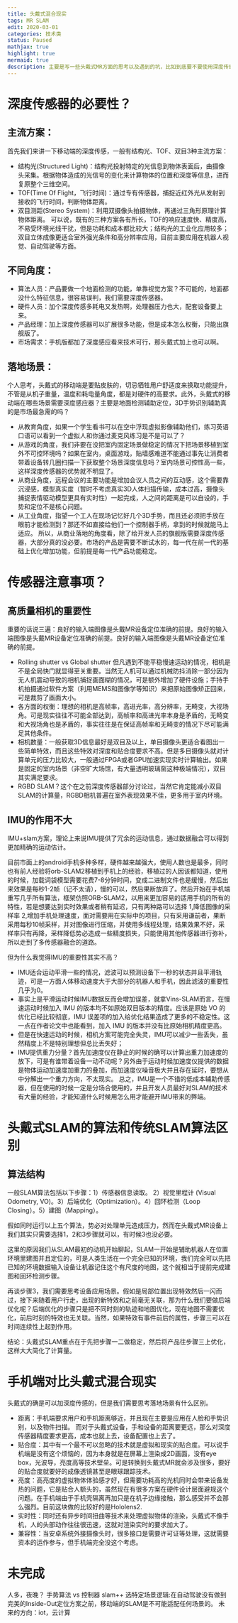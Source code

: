 ```yaml
---
title: 头戴式混合现实
tags: MR SLAM
edit: 2020-03-01
categories: 技术类
status: Paused
mathjax: true
highlight: true
mermaid: true
description: 主要是写一些头戴式MR方面的思考以及遇到的坑，比如到底要不要使用深度传感器，合适的落地场景，每个传感器选择和使用的注意项，解析SLAM算法在MR中的结构。另外和手机端MR做比较，最后预测未来MR的发展趋势
---
```


# 深度传感器的必要性？
## 主流方案：
首先我们来讲一下移动端的深度传感，一般有结构光、TOF、双目3种主流方案：
- 结构光(Structured Light)：结构光投射特定的光信息到物体表面后，由摄像头采集。根据物体造成的光信号的变化来计算物体的位置和深度等信息，进而复原整个三维空间。
- TOF(Time Of Flight，飞行时间)：通过专有传感器，捕捉近红外光从发射到接收的飞行时间，判断物体距离。
- 双目测距(Stereo System)：利用双摄像头拍摄物体，再通过三角形原理计算物体距离。
可以说，既有的三种方案各有所长，TOF的响应速度快、精度高，不易受环境光线干扰，但是功耗和成本都比较大；结构光的工业化应用较多；双目立体成像更适合室外强光条件和高分辨率应用，目前主要应用在机器人视觉、自动驾驶等方面。

## 不同角度：
- 算法人员：产品要做一个地面检测的功能，单靠视觉方案？不可能的，地面都没什么特征信息，很容易误判，我们需要深度传感器。
- 硬件人员：加个深度传感多耗电又发热啊，处理器压力也大，配套设备要上来。
- 产品经理：加上深度传感器可以扩展很多功能，但是成本怎么权衡，只能出旗舰版了。
- 市场需求：手机版都加了深度感应看来技术可行，那头戴式加上也可以啊。

## 落地场景：
个人思考，头戴式的移动端是要贴皮肤的，切忌牺牲用户舒适度来换取功能提升，不管是从机子重量，温度和耗电量角度，都是对硬件的高要求。此外，头戴式的移动端在哪些场景需要深度感应器？主要是地面检测辅助定位，3D手势识别辅助真的是市场最急需的吗？
- 从教育角度，如果一个学生看书可以在空中浮现虚拟影像辅助他们，练习英语口语可以看到一个虚拟人和你通过麦克风练习是不是可以了？
- 从游戏的角度，我们非要在没把室内固定场景做稳定的情况下把场景移植到室外不可控环境吗？如果在室内，桌面游戏，贴墙感难道不能通过事先让消费者带着设备转几圈扫描一下获取整个场景深度信息吗？室内场景可控性高一些，这样深度传感器的优势就不明显了。
- 从商业角度，远程会议的主要功能是增加会议人员之间的互动感，这个需要靠沉浸感，模型真实度（暂时不考虑真实3D人体扫描传输，成本过高，摄像头捕捉表情驱动模型更具有实时性）一起完成，人之间的距离是可以自设的，手势和定位不是核心问题。
- 从工业角度，指望一个工人在现场记忆好几个3D手势，而且还必须把手放在眼前才能检测到？那还不如直接给他们一个控制器手柄，拿到的时候就能马上适应。
所以，从商业落地的角度看，除了给开发人员的旗舰版需要深度传感器，大部分真的没必要。市场的产品是需要不断试水的，每一代在前一代的基础上优化增加功能，但前提是每一代产品功能稳定。

# 传感器注意事项？
## 高质量相机的重要性
重要的话说三遍：良好的输入端图像是头戴MR设备定位准确的前提。良好的输入端图像是头戴MR设备定位准确的前提。良好的输入端图像是头戴MR设备定位准确的前提。
- Rolling shutter vs Global shutter
但凡遇到不能平稳慢速运动的情况，相机是不是全局快门就显得至关重要。当然无人机可以通过机械防抖消除一部分因为无人机震动导致的相机捕捉画面糊的情况，可是额外增加了硬件设施；手持手机拍摄通过软件方案（利用MEMS和图像学等知识）来把原始图像矫正回来，可是裁剪了画面大小。
- 各方面的权衡：理想的相机是高帧率，高进光率，高分辨率，无畸变，大视场角。可是现实往往不可能全部达到，高帧率和高进光率本身是矛盾的，无畸变和大视场角也是矛盾的，事实往往是在保证高帧率和无畸变的情况下尽可能满足其他条件。
- 相机数量：一般获取3D信息最好是双目及以上，单目摄像头更适合看图出一些简单特效，而且这些特效对深度和贴合度要求不高。但是多目摄像头就对计算单元的压力比较大，一般通过FPGA或者GPU加速实现实时计算输出。如果是固定的室内场景（非空旷大场馆，有大量透明玻璃窗这种极端情况），双目其实满足要求。
- RGBD SLAM？这个在之前深度传感器部分讨论过，当然它肯定能减小双目SLAM的计算量，RGBD相机普遍在室外表现效果不佳，更多用于室内环境。
 
## IMU的作用不大
IMU+slam方案，理论上来说IMU提供了冗余的运动信息，通过数据融合可以得到更加精确的运动估计。

目前市面上的android手机多种多样，硬件越来越强大，使用人数也是最多，同时也有前人经验将orb-SLAM2移植到手机上的经验，移植过的人因该都知道，使用的时候，加载词袋模型需要花费7-8分钟时间，变成二进制文件也是缓慢，然后出来效果是每秒1-2帧（记不太请），慢的可以，然后果断放弃了。然后开始在手机端重写几乎所有算法，框架仿照ORB-SLAM2，以用来更加容易的适用手机的所有的特性，若是想要达到实时效果或者稍有延迟，只有两种路可以选择 1,降低图像的采样率 2,增加手机处理速度，面对需要用在实际中的项目，只有采用谦前者，果断采用每秒10帧采样，并对图像进行压缩，并使用多线程处理，结果效果不好，采样率只有再降，采样降低势必造成一些精度损失，只能使用其他传感器进行弥补，所以走到了多传感器融合的道路。

但为什么我觉得IMU的重要性其实不高？
- IMU适合运动平滑一些的情况，滤波可以预测设备下一秒的状态并且平滑轨迹，可是一方面人体移动速度大于大部分的机器人和手机，因此滤波的重要性几乎为0。
- 事实上是平滑运动时候IMU数据反而会增加误差，就拿Vins-SLAM而言，在慢速运动时候加入 IMU 的版本均不如原始双目版本的精度。应该是原始 VO 的优化已经比较彻底，IMU 误差项的加入给优化结果造成了更多的不稳定性。这一点在作者论文中也能看到，加入 IMU 的版本并没有比原始相机精度更高。
- 但是在快速运动的时候，相机方案可能完全失灵，IMU可以减少一些丢失，虽然精度上不是特别理想但总比丢失好；
- IMU提供重力分量？首先加速度仪在静止的时候的确可以计算出重力加速度的放下，可是有谁带着设备一动不动呢？另外由于运动时候加速度仪提供的数据是物体运动加速度加重力的叠加，而加速度仪噪音极大并且存在延时，要想从中分解出一个重力方向，不太现实。
总之，IMU是一个不错的低成本辅助传感器，但在使用的时候一定是分场合使用的，并且开发人员最好对SLAM的技术有大量的经验，才能知道什么时候用怎么用才能避开IMU带来的弊端。

# 头戴式SLAM的算法和传统SLAM算法区别
## 算法结构
一般SLAM算法包括以下步骤：1）传感器信息读取。 2）视觉里程计 (Visual Odometry, VO)。3）后端优化（Optimization）。4）回环检测（Loop Closing）。5）建图（Mapping）。

假如同时运行以上五个算法，势必对处理单元造成压力，然而在头戴式MR设备上我们其实只需要选择1，2和3步骤就可以，有时候3也没必要。

这里的原因我们从SLAM最初的动机开始聊起，SLAM一开始是辅助机器人在位置环境里建图并且定位的，可是人类生活在一个完全已知的环境，我们完全可以先把已知的环境数据输入设备让机器记住这个有尺度的地图，这个就相当于提前完成建图和回环检测步骤。 

再谈步骤3，我们需要思考设备应用场景。假如是局部位置出现特效然后一闪而过，接下来随着用户行走，出现的新特效和之前毫无关联，那为什么我们要做后端优化呢？后端优化的步骤只是把不同时刻的轨迹和地图优化，现在地图不需要优化，前后时刻的特效也无关联。当然，如果特效有事件前后的属性，步骤三可以在时间连续性上起到作用。

结论：头戴式SLAM重点在于先把步骤一二做稳定，然后将产品往步骤三上优化，这样大大简化了计算量。

# 手机端对比头戴式混合现实
头戴式的确是可以加深度传感的，但是我们需要思考落地场景有什么区别。
- 距离：手机端要求用户和手机距离够近，并且现在主要是应用在人脸和手势识别，以及物件扫描。 而对于头戴式设备，手和设备的距离要更远，那么对深度传感器精度要求更高，成本也就上去，设备配置也上去了。
- 贴合度：其中有一个最不可以忽略的技术就是虚拟和现实的贴合度。可以说手机端是没有这个烦恼的，因为本身就是在屏幕上渲染成2D画面，没有eye box，光波导，亮度高等技术壁垒。可是转换到头戴式MR就会涉及很多，要好的贴合度就要好的成像透镜甚至是眼球跟踪技术。
- 亮度：高亮度的虚拟物体体验感才好，但需要功耗高的光机同时会带来设备发热的问题，它是贴合人额头的，虽然现在有很多方案在硬件设计层面避规这个问题。在手机端由于手机壳隔离再加只是在机子边缘接触，那么感受并不会那么强烈。目前这块做的比较好的是Hololens2.
- 实时性：同时还有异步时间扭曲等技术来处理虚拟物体的渲染，头戴式不像手机，人的头部动作往往很迅速，这就对渲染实时的要求加大了。
- 兼容性：当安卓系统外接摄像头时，很多接口是需要许可证等处理，这就需要资本的运作参与，但手机端完全没这个考虑。

# 未完成
人多，夜晚？
手势算法 vs 控制器
slam++
选特定场景逻辑:在自动驾驶没有做到完美的Inside-Out定位方案之前，移动端的SLAM是不可能适配任何场景的。
未来的方向：iot，云计算